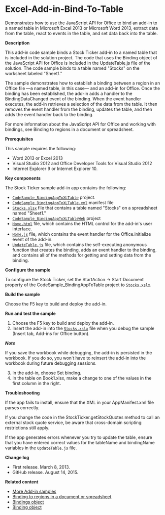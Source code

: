 # Excel-Add-in-Bind-To-Table
 Demonstrates how to use the JavaScript API for Office to bind an add-in to a named table in Microsoft Excel 2013 or Microsoft Word 2013, extract data from the table, react to events in the table, and set data back into the table.

**Description**

This add-in code sample binds a Stock Ticker add-in to a named table that is included in the solution project. The code that uses the Binding object of the JavaScript API for Office is included in the UpdateTable.js file of the solution. The code sample binds to a table named "Stocks" on the worksheet labeled "Sheet1."

The sample demonstrates how to establish a binding between a region in an Office file —a named table, in this case— and an add-in for Office. Once the binding has been established, the add-in adds a handler to the BindingDataChanged event of the binding. When the event handler executes, the add-in retrieves a selection of the data from the table. It then removes the event handler from the binding, updates the table, and then adds the event handler back to the binding.

For more information about the JavaScript API for Office and working with bindings, see  Binding to regions in a document or spreadsheet.

**Prerequisites**

This sample requires the following:

* Word 2013 or Excel 2013
* Visual Studio 2012 and Office Developer Tools for Visual Studio 2012
* Internet Explorer 9 or Internet Explorer 10.

**Key components**

The Stock Ticker sample add-in app contains the following:

* [```CodeSample_BindingAppToXLTable```](C%23/CodeSample_BindingAppToXLTable) project.
* [```CodeSample_BindingAppToXLTable.xml```](C%23/CodeSample_BindingAppToXLTable/CodeSample_BindingAppToXLTableManifest/CodeSample_BindingAppToXLTable.xml) manifest file
* [```Stocks.xlsx```](C%23/CodeSample_BindingAppToXLTable/Stocks.xlsx) file that contains a table named "Stocks" on a spreadsheet named "Sheet1."
* [```CodeSample_BindingAppToXLTableWeb```](C%23/CodeSample_BindingAppToXLTableWeb) project
* [```Home.html```](C%23/CodeSample_BindingAppToXLTableWeb/App/Home/Home.html) file, which contains the HTML control for the add-in's user interface.
* [```Home.js```](C%23/CodeSample_BindingAppToXLTableWeb/App/Home/Home.js) file, which contains the event handler for the Office.initialize event of the add-in.
* [```UpdateTable.js```](C%23/CodeSample_BindingAppToXLTableWeb/Scripts/UpdateTable.js) file, which contains the self-executing anonymous function that creates the binding, adds an event handler to the binding, and contains all of the methods for getting and setting data from the binding.

**Configure the sample**

To configure the Stock Ticker, set the StartAction -> Start Document property of the CodeSample_BindingAppToTable project to [```Stocks.xslx```](C%23/CodeSample_BindingAppToXLTable/Stocks.xlsx).

**Build the sample**

Choose the F5 key to build and deploy the add-in.

**Run and test the sample**

1. Choose the F5 key to build and deploy the add-in.
2. Insert the add-in into the [```Stocks.xslx```](C%23/CodeSample_BindingAppToXLTable/Stocks.xlsx) file when you debug the sample (Insert tab, Add-ins for Office button).

 ***Note***

 If you save the workbook while debugging, the add-in is persisted in the workbook. If you do so, you won't have to reinsert the  add-in into the workbook during future debugging sessions.

3. In the add-in, choose Set binding.
4. In the table on Book1.xlsx, make a change to one of the values in the first column in the right.

**Troubleshooting**

If the app fails to install, ensure that the XML in your AppManifest.xml file parses correctly.

If you change the code in the StockTicker.getStockQuotes method to call an external stock quote service, be aware that cross-domain scripting restrictions still apply.

If the app generates errors whenever you try to update the table, ensure that you have entered correct values for the tableName and bindingName variables in the [```UpdateTable.js```](C%23/CodeSample_BindingAppToXLTableWeb/Scripts/UpdateTable.js) file.

**Change log**

* First release. March 8, 2013.
* GitHub release. August 14, 2015.

**Related content**

* [More Add-in samples](https://github.com/OfficeDev?utf8=%E2%9C%93&query=-Add-in)
* [Binding to regions in a document or spreadsheet](http://msdn.microsoft.com/en-us/library/office/apps/fp123511.aspx)
* [Bindings object](http://msdn.microsoft.com/en-us/library/office/apps/fp160966.aspx)
* [Binding object](http://msdn.microsoft.com/en-us/library/office/apps/fp161045.aspx)
